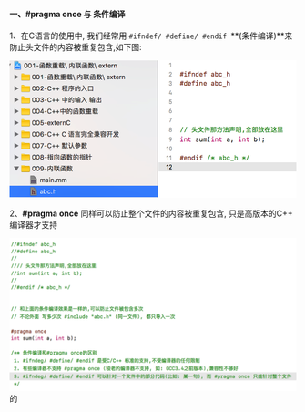 #### 一、#pragma once 与 条件编译

1、在C语言的使用中, 我们经常用 `#ifndef/ #define/ #endif `**(条件编译)**来防止头文件的内容被重复包含,如下图:

![](/assets/Snip20190112_5.png)

2、**#pragma once** 同样可以防止整个文件的内容被重复包含, 只是高版本的C++ 编译器才支持

![](/assets/Snip20190112_8.png)
的
